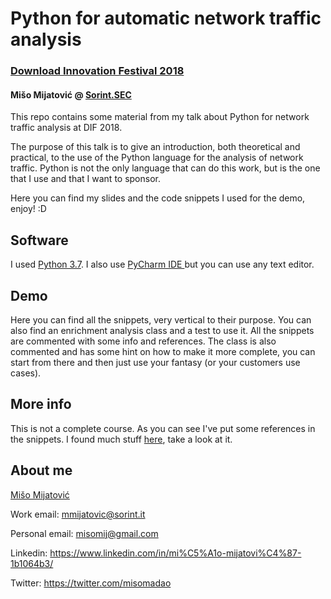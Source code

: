 # Python for automatic network traffic analysis
### [Download Innovation Festival 2018](https://download-event.io)
#### Mišo Mijatović @ [Sorint.SEC](https://sec.sorint.it)

This repo contains some material from my talk about Python for network traffic analysis at DIF 2018.

The purpose of this talk is to give an introduction, both theoretical and practical, to the use of the Python language for the analysis of network traffic.
Python is not the only language that can do this work, but is the one that I use and that I want to sponsor.

Here you can find my slides and the code snippets I used for the demo, enjoy! :D

## Software

I used [Python 3.7](https://www.python.org/downloads/).
I also use [PyCharm IDE ](https://www.jetbrains.com/pycharm/) but you can use any text editor.

## Demo

Here you can find all the snippets, very vertical to their purpose.
You can also find an enrichment analysis class and a test to use it.
All the snippets are commented with some info and references.
The class is also commented and has some hint on how to make it more complete, you can start from there and then just use your fantasy (or your customers use cases).

## More info

This is not a complete course. As you can see I've put some references in the snippets.
I found much stuff [here](http://lmgtfy.com/?q=python+network), take a look at it.

## About me

[Mišo Mijatović](https://download-event.io/speaker/miso-mijatovic/)

Work email:
mmijatovic@sorint.it

Personal email:
misomij@gmail.com

Linkedin:
https://www.linkedin.com/in/mi%C5%A1o-mijatovi%C4%87-1b1064b3/

Twitter:
https://twitter.com/misomadao
